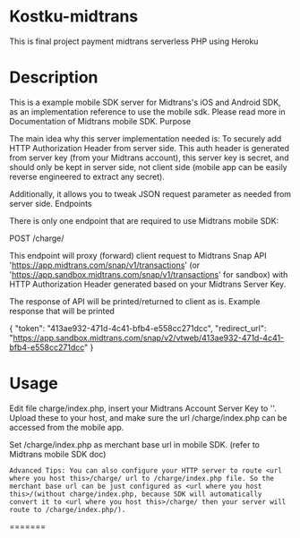 # Kostku-midtrans

This is final project payment midtrans serverless PHP using Heroku

# Description

This is a example mobile SDK server for Midtrans's iOS and Android SDK, as an implementation reference to use the mobile sdk. Please read more in Documentation of Midtrans mobile SDK.
Purpose

The main idea why this server implementation needed is: To securely add HTTP Authorization Header from server side. This auth header is generated from server key (from your Midtrans account), this server key is secret, and should only be kept in server side, not client side (mobile app can be easily reverse engineered to extract any secret).

Additionally, it allows you to tweak JSON request parameter as needed from server side.
Endpoints

There is only one endpoint that are required to use Midtrans mobile SDK:

POST /charge/

This endpoint will proxy (forward) client request to Midtrans Snap API 'https://app.midtrans.com/snap/v1/transactions' (or 'https://app.sandbox.midtrans.com/snap/v1/transactions' for sandbox) with HTTP Authorization Header generated based on your Midtrans Server Key.

The response of API will be printed/returned to client as is. Example response that will be printed

{
    "token": "413ae932-471d-4c41-bfb4-e558cc271dcc",
    "redirect_url": "https://app.sandbox.midtrans.com/snap/v2/vtweb/413ae932-471d-4c41-bfb4-e558cc271dcc"
}

# Usage

Edit file charge/index.php, insert your Midtrans Account Server Key to '<server key>'. Upload these to your host, and make sure the url <url where you host this>/charge/index.php can be accessed from the mobile app.

Set <url where you host this>/charge/index.php as merchant base url in mobile SDK. (refer to Midtrans mobile SDK doc)

    Advanced Tips: You can also configure your HTTP server to route <url where you host this>/charge/ url to /charge/index.php file. So the merchant base url can be just configured as <url where you host this>/(without charge/index.php, because SDK will automatically convert it to <url where you host this>/charge/ then your server will route to /charge/index.php/).


=======

